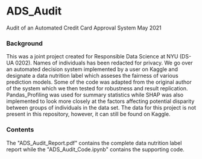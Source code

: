 # ADS_Audit
Audit of an Automated Credit Card Approval System May 2021

### Background
This was a joint project created for Responsible Data Science at NYU (DS-UA 0202). Names of individuals has been redacted for privacy.
We go over an automated decision system implemented by a user on Kaggle and designate a data nutrition label which asseses the fairness of various prediction models. Some of the code was adapted from the original author of the system which we then tested for robustness and result replication. Pandas_Profiling was used for summary statistics while SHAP was also implemented to look more closely at the factors affecting potential disparity between groups of individuals in the data set. The data for this project is not present in this repository, however, it can still be found on Kaggle. 

### Contents
The "ADS_Audit_Report.pdf" contains the complete data nutrition label report while the "ADS_Audit_Code.ipynb" contains the supporting code.
